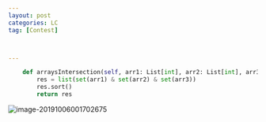 ```yaml
---
layout: post
categories: LC
tag: [Contest] 



---
```




```python
    def arraysIntersection(self, arr1: List[int], arr2: List[int], arr3: List[int]) -> List[int]:
        res = list(set(arr1) & set(arr2) & set(arr3))
        res.sort()
        return res
```

![image-20191006001702675](https://tva1.sinaimg.cn/large/006y8mN6ly1g7ns65cka1j30ki0dqmyy.jpg)